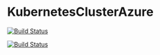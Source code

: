# KubernetesClusterAzure

[![Build Status](https://dev.azure.com/emre-keles/shopping/_apis/build/status/shoppingclient-pipeline?branchName=master)](https://dev.azure.com/emre-keles/shopping/_build/latest?definitionId=6&branchName=master)


[![Build Status](https://dev.azure.com/emre-keles/shopping/_apis/build/status/shoppingapi-pipeline?branchName=master)](https://dev.azure.com/emre-keles/shopping/_build/latest?definitionId=5&branchName=master)
